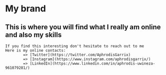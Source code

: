 # My brand 
## This is where you will find what I really am online and also my skills

    If you find this interesting don't hesitate to reach out to me
    Here is my online contacts:
            => [Twitter](https://twitter.com/AphrodisGarrix)
            => [Instagram](https://www.instagram.com/aphrodisgarrix/)
            => [LinkedIn](https://www.linkedin.com/in/aphrodis-uwineza-961079281/)